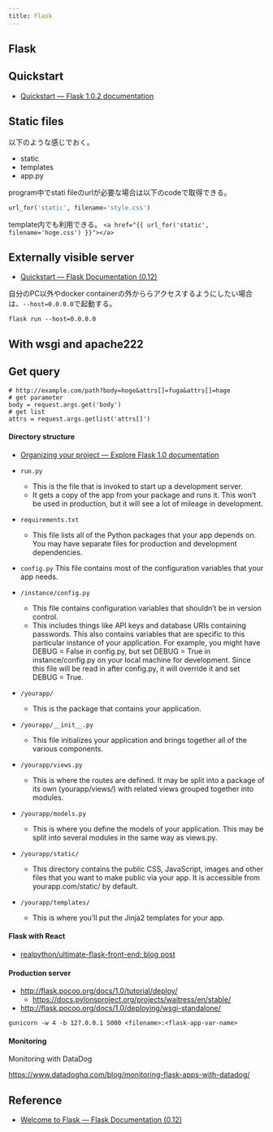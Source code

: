 ```yaml
---
title: Flask
---
```


## Flask

## Quickstart
* [Quickstart — Flask 1\.0\.2 documentation](http://flask.pocoo.org/docs/1.0/quickstart/)

## Static files
以下のような感じでおく。

* static
* templates
* app.py

program中でstati fileのurlが必要な場合は以下のcodeで取得できる。

```python
url_for('static', filename='style.css')
```

template内でも利用できる。
`<a href="{{ url_for('static', filename='hoge.css') }}"></a>`

## Externally visible server
* [Quickstart — Flask Documentation (0.12)](http://flask.pocoo.org/docs/0.12/quickstart/#a-minimal-application)

自分のPC以外やdocker containerの外かららアクセスするようにしたい場合は、`--host=0.0.0.0`で起動する。

```
flask run --host=0.0.0.0
```

## With wsgi and apache222

## Get query

```
# http://example.com/path?body=hoge&attrs[]=fuga&attrs[]=hage
# get parameter
body = request.args.get('body')
# get list
attrs = request.args.getlist('attrs[]')
```

#### Directory structure
* [Organizing your project — Explore Flask 1\.0 documentation](http://exploreflask.com/en/latest/organizing.html)

* `run.py`
    * This is the file that is invoked to start up a development server.
    * It gets a copy of the app from your package and runs it. This won’t be used in production, but it will see a lot of mileage in development.
* `requirements.txt`
    * This file lists all of the Python packages that your app depends on. You may have separate files for production and development dependencies.
* `config.py`
    This file contains most of the configuration variables that your app needs.
* `/instance/config.py`
    * This file contains configuration variables that shouldn’t be in version control.
    * This includes things like API keys and database URIs containing passwords. This also contains variables that are specific to this particular instance of your application. For example, you might have DEBUG = False in config.py, but set DEBUG = True in instance/config.py on your local machine for development. Since this file will be read in after config.py, it will override it and set DEBUG = True.
* `/yourapp/`
    * This is the package that contains your application.
* `/yourapp/__init__.py`
    * This file initializes your application and brings together all of the various components.
* `/yourapp/views.py`
    * This is where the routes are defined. It may be split into a package of its own (yourapp/views/) with related views grouped together into modules.
* `/yourapp/models.py`
    * This is where you define the models of your application. This may be split into several modules in the same way as views.py.
* `/yourapp/static/`
    * This directory contains the public CSS, JavaScript, images and other files that you want to make public via your app. It is accessible from yourapp.com/static/ by default.
* `/yourapp/templates/`
    * This is where you’ll put the Jinja2 templates for your app.

#### Flask with React
* [realpython/ultimate\-flask\-front\-end: blog post](https://github.com/realpython/ultimate-flask-front-end)

#### Production server
* http://flask.pocoo.org/docs/1.0/tutorial/deploy/
    * https://docs.pylonsproject.org/projects/waitress/en/stable/
* http://flask.pocoo.org/docs/1.0/deploying/wsgi-standalone/


```
gunicorn -w 4 -b 127.0.0.1 5000 <filename>:<flask-app-var-name>
```

#### Monitoring
Monitoring with DataDog

https://www.datadoghq.com/blog/monitoring-flask-apps-with-datadog/

## Reference
* [Welcome to Flask — Flask Documentation (0.12)](http://flask.pocoo.org/docs/0.12/)
